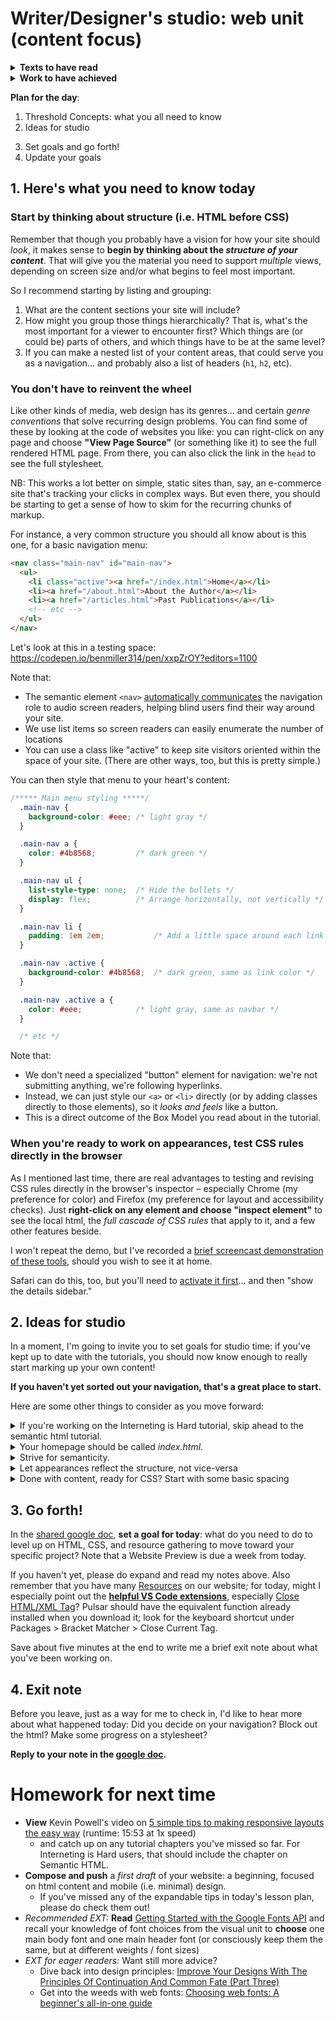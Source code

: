 
# Writer/Designer's studio: web unit (content focus)

<section class="prereqs">
    <details><summary><strong>Texts to have read</strong></summary>
    <ul>
        <li>Kevin Powell's <a href="https://learn.kevinpowell.co/course/html-css-for-absolute-beginners">HTML & CSS for absolute beginners</a>, up through the end of the <a href="https://learn.kevinpowell.co/course/html-css-for-absolute-beginners/5-selectors-specificity-and-more-styling/1-time-for-version-2">module on Selectors, Specificity, and more</a><ul>
            <li>If you were unable to log in, you could also have done <a href="https://internetingishard.netlify.app/html-and-css/">Interneting is Hard (but it doesn't have to be)</a>, up through <a href="https://internetingishard.netlify.app/html-and-css/css-selectors/">"CSS Selectors"</a></li>
            </ul>
        </li>
        <li>Optional EXT readings on <a href="https://internetingishard.netlify.app/html-and-css/web-typography/">Web typography</a> and <a href="https://css-tricks.com/how-css-selectors-work/">a deeper dive on CSS selectors</a></li>
    </ul>
    </details>
    <details><summary><strong>Work to have achieved</strong></summary>
    <ul>
        <li>Push your tutorial code to GitHub</li>
        <li>Optional EXT playing with the selector game, [CSS Diner](https://flukeout.github.io/)</li>
    </ul>
    </details>
</section>


**Plan for the day**:
1. Threshold Concepts: what you all need to know
2. Ideas for studio <!-- Don't open all of these! Just read the headlines, and get into the inspector demo. -->
<!-- 2. Brief intro to the browser inspector (Firefox, Chrome) -->
3. Set goals and go forth!
4. Update your goals


## 1. Here's what you need to know today
<!--
### Beware of scope creep; plan for phased releases

Bear in mind that you only have a couple more weeks on this project. If you've just given yourself an ambitious agenda, think about "minimum deliverable product" and "stretch goals." You have version control; you can iterate. In other words: you can always come back and add *more*, but it's good to start with what's really at the *core* of your website idea. -->

### Start by thinking about structure (i.e. HTML before CSS)

Remember that though you probably have a vision for how your site should _look_, it makes sense to **begin by thinking about the _structure of your content_**. That will give you the material you need to support _multiple_ views, depending on screen size and/or what begins to feel most important.

So I recommend starting by listing and grouping:

1. What are the content sections your site will include?
2. How might you group those things hierarchically? That is, what's the most important for a viewer to encounter first? Which things are (or could be) parts of others, and which things have to be at the same level?
3. If you can make a nested list of your content areas, that could serve you as a navigation... and probably also a list of headers (`h1`, `h2`, etc).


### You don't have to reinvent the wheel

Like other kinds of media, web design has its genres... and certain _genre conventions_ that solve recurring design problems. You can find some of these by looking at the code of websites you like: you can right-click on any page and choose **"View Page Source"** (or something like it) to see the full rendered HTML page. From there, you can also click the link in the `head` to see the full stylesheet.

<div class="alert alert-warning">NB: This works a lot better on simple, static sites than, say, an e-commerce site that's tracking your clicks in complex ways. But even there, you should be starting to get a sense of how to skim for the recurring chunks of markup.</div>

For instance, a very common structure you should all know about is this one, for a basic navigation menu:
```html
<nav class="main-nav" id="main-nav">
  <ul>
    <li class="active"><a href="/index.html">Home</a></li>
    <li><a href="/about.html">About the Author</a></li>
    <li><a href="/articles.html">Past Publications</a></li>
    <!-- etc -->
  </ul>
</nav>
```

<div class="alert alert-success">
Let's look at this in a testing space: <a href="https://codepen.io/benmiller314/pen/xxpZrOY?editors=1100">https://codepen.io/benmiller314/pen/xxpZrOY?editors=1100</a>
</div>

Note that:

* The semantic element `<nav>` [automatically communicates](https://developer.mozilla.org/en-US/docs/Web/Accessibility/ARIA/Roles/navigation_role) the navigation role to audio screen readers, helping blind users find their way around your site.
* We use list items so screen readers can easily enumerate the number of locations
* You can use a class like "active" to keep site visitors oriented within the space of your site. (There are other ways, too, but this is pretty simple.)

You can then style that menu to your heart's content:

```css
/***** Main menu styling *****/
  .main-nav {
    background-color: #eee; /* light gray */
  }

  .main-nav a {
    color: #4b8568;         /* dark green */
  }

  .main-nav ul {
    list-style-type: none;  /* Hide the bullets */
    display: flex;          /* Arrange horizontally, not vertically */
  }

  .main-nav li {
    padding: 1em 2em;           /* Add a little space around each link */
  }

  .main-nav .active {
    background-color: #4b8568;  /* dark green, same as link color */
  }

  .main-nav .active a {
    color: #eee;            /* light gray, same as navbar */
  }

  /* etc */
```

Note that:

* We don't need a specialized "button" element for navigation: we're not submitting anything, we're following hyperlinks.
* Instead, we can just style our `<a>` or `<li>` directly (or by adding classes directly to those elements), so it *looks and feels* like a button.
* This is a direct outcome of the Box Model you read about in the tutorial.

### When you're ready to work on appearances, test CSS rules directly in the browser

As I mentioned last time, there are real advantages to testing and revising CSS rules directly in the browser's inspector – especially Chrome (my preference for color) and Firefox (my preference for layout and accessibility checks).
Just **right-click on any element and choose "inspect element"** to see the local html, the _full cascade of CSS rules_ that apply to it, and a few other features beside.

I won't repeat the demo, but I've recorded a <a href="https://pitt.hosted.panopto.com/Panopto/Pages/Viewer.aspx?id=befd7ed1-81e0-4f73-a28e-afc7010eb105">brief screencast demonstration of these tools</a>, should you wish to see it at home.

<aside>Safari can do this, too, but you'll need to <a href="https://developer.apple.com/library/archive/documentation/NetworkingInternetWeb/Conceptual/Web_Inspector_Tutorial/EnableWebInspector/EnableWebInspector.html">activate it first</a>... and then "show the details sidebar."</aside>


## 2. Ideas for studio

In a moment, I'm going to invite you to set goals for studio time: if you've kept up to date with the tutorials, you should now know enough to really start marking up your own content!

**If you haven't yet sorted out your navigation, that's a great place to start.**

Here are some other things to consider as you move forward:

<details><summary>If you're working on the Interneting is Hard tutorial, skip ahead to the semantic html tutorial.</summary>
    <p>You already know that <code>&lt;div&gt;</code> can be used to group items together, e.g. to give them a shared background or border. (They're also kind of key for layout.) But they don't signal what <em>kind</em> of group you're looking at. HTML now has <strong>semantic elements</strong> like <code>&lt;header&lt;</code>, <code>&lt;main&gt;</code>, <code>&lt;footer&gt;</code>, <code>&lt;aside&gt;</code>, and more that signal the role each chunk of code plays in your site.</p>

    <p>This is especially important for assistive devices and their users. And no matter your interface, while coding you may well find them easier to work with than <code>&lt;div&gt;</code>, <code>&lt;div&gt;</code>, <code>&lt;div&gt;</code> all the time!</p>

    <aside>
        <p>HEADS UP for speedy workers: after Semantic HTML, read Web Typography. But beyond that and the other sections I've already assigned, use links from our class schedule for things like responsive layout. The rest of the Internetingishard tutorial is best saved as advanced or historical topics beyond what I'll assign across the rest of the unit.</p>
    </aside>
</details>

<details><summary>Your homepage should be called <em>index.html</em>.</summary>
    <p>I'm going to recommend that everyone use GitHub Pages to publish your sites unless you have a good reason not to. (And you might; but talk to me about it.) In that system, you store your files in a GitHub repository (often in a subdirectory called "docs"), so GH knows where to look to find your stuff. <em>By default, it'll show your README.md file as the home page, unless it finds a file called index.html or index.md</em>.</p>
    <p>Therefore, rather than call your landing page myproject.html, landing.html, or homepage.html, you're better off using the index.html name. You can always change the <code>&lt;title&gt;</code> to give it a more accurate name in the browser tab. : )</p>
</details>

<details><summary>Strive for semanticity.</summary>
    <p>
    Ask yourself:
    <ul>
      <li>Can you tell what's going on just by reading the HTML file?</li>
      <li>Do your header levels (<code>&lt;h1&gt;, &lt;h2&gt;</code>, etc) correspond to your intended hierarchy? Remember not to skip levels: that breaks the .</li>
      <li>Does the HTML hard-code any display (e.g. <code>&lt;center&gt;</code>, <code>&lt;b&gt;</code>) that should be in the CSS? (Older tutorials will suggest this, but it's not a great idea, so you won't find it in either of the tutorials I assigned.)</li>
    </ul>
    </p>
</details>  

<details><summary>Let appearances reflect the structure, not vice-versa</summary>  
    <p>This one's related to the previous item, but applies especially when you're starting to think about appearances. <em>Visuals are volatile; structure should be steady.</em> It can be very tempting to just accept your browser's default styles as a given, e.g. to jump from a large <code>&lt;h1&gt;</code> page title to an <code>&lt;h5&gt;</code> subtitle because the latter "looks about right." But this would mis-represent the actual structure of the document – and would seriously confuse screen-reader software trying to present the page to a blind visitor. Instead, use your browser's Inspector to take note of the CSS rules defining that <code>&lt;h5&gt;</code>, and apply them to <code>&lt;h2&gt;</code> in your stylesheet.</p><!-- This makes a good jump-point into the inspector... -->
</details>

<details><summary>Done with content, ready for CSS? Start with some basic spacing</summary>
    <p>As Kevin Powell will explain in the <a href="https://www.youtube.com/watch?v=VQraviuwbzU&list=PL4-IK0AVhVjM6kuUoUexfmnD8vHtZkXdd">video you'll all watch for homework</a>, "Before you write a single line of CSS, your website is responsive." If you keep your styles minimal, you'll have a fully-functional website, especially suited for smaller screens.</p>

    <p>In particular, I recommend making the following quick changes for pretty much any site (and you can always make it more complex later):</p>

    <pre>
    <code>
    /* include padding/margin in your width declarations */
    * {
        box-sizing: border-box;  
    }

    /* basic spacing */
    body {
        padding: 1em;     /* avoid crowding content against the edges */
    }

    /* make the appearance less "default".
       Note that this is a light theme; you could also make a dark theme by reversing the colors. */
    body {
        font-family: sans-serif; /* for body text on a screen, sans-serifs are often easier to read */
        color: #333;             /* pull back from hard black */
        background-color: #ddd;  /* pull back from hard white */
    }

    /* Use this class on section, article, or div elements
       to keep text lines from getting too long to comfortably read */
    .wrapper {
        max-width: 50em;  
    }

    /* keep images from overflowing the viewport */
    img {
        max-height: 100vh;
        max-width: 100vw;
    }

    </code>
    </pre>
</details>


## 3. Go forth!

In the [shared google doc](http://bit.ly/cdm{{site.course.slugterm}}-notes), **set a goal for today**: what do you need to do to level up on HTML, CSS, and resource gathering to move toward your specific project? Note that a Website Preview is due a week from today.

<!-- <div class="alert alert-info">
If you haven't yet, please do expand and read my notes above. Also remember that you have many <a href="{{site.github_url}}/resources#web-design">Resources</a> on our website; for today, might I especially point out the <strong>design advantages of <a href="https://loremipsum.io">placeholder text</a> and/or <a href="https://loremipsum.io/21-of-the-best-placeholder-image-generators/">images</a></strong>?
</div> -->

<div class="alert alert-info">
If you haven't yet, please do expand and read my notes above. Also remember that you have many <a href="{{site.github_url}}/resources#web-design">Resources</a> on our website; for today, might I especially point out the <strong><a href="https://benmiller314.github.io/cdm2025spring/resources#web-design:~:text=Some%20extensions%20I%20expect%20you%27ll%20find%20useful">helpful VS Code extensions</a></strong>, especially <a href="https://marketplace.visualstudio.com/items?itemName=Compulim.compulim-vscode-closetag">Close HTML/XML Tag</a>? Pulsar should have the equivalent function already installed when you download it; look for the keyboard shortcut under Packages > Bracket Matcher > Close Current Tag.
</div>

Save about five minutes at the end to write me a brief exit note about what you've been working on.

## 4. Exit note
<div class="alert alert-success">
Before you leave, just as a way for me to check in, I'd like to hear more about what happened today: Did you decide on your navigation? Block out the html? Make some progress on a stylesheet?

<strong>Reply to your note in the <a href="http://bit.ly/cdm{{site.course.slugterm}}-notes">google doc</a>.</strong>
</div>

# Homework for next time
* **View** Kevin Powell's video on [5 simple tips to making responsive layouts the easy way](https://www.youtube.com/watch?v=VQraviuwbzU&list=PL4-IK0AVhVjM6kuUoUexfmnD8vHtZkXdd&index=4) (runtime: 15:53 at 1x speed)
    - and catch up on any tutorial chapters you've missed so far. For Interneting is Hard users, that should include the chapter on Semantic HTML.
* **Compose and push** a _first draft_ of your website: a beginning, focused on html content and mobile (i.e. minimal) design.
    - If you've missed any of the expandable tips in today's lesson plan, please do check them out!
* _Recommended EXT:_ **Read** [Getting Started with the Google Fonts API](https://developers.google.com/fonts/docs/getting_started) and recall your knowledge of font choices from the visual unit to **choose** one main body font and one main header font (or consciously keep them the same, but at different weights / font sizes)
* _EXT for eager readers:_ Want still more advice?
    - Dive back into design principles: [Improve Your Designs With The Principles Of Continuation And Common Fate (Part Three)](https://www.smashingmagazine.com/2016/05/improve-your-designs-with-the-principles-of-continuation-and-common-fate-part-three/)
    - Get into the weeds with web fonts: [Choosing web fonts: A beginner's all-in-one guide](https://fonts.google.com/knowledge/choosing_type/choosing_web_fonts_beginners_guide)
